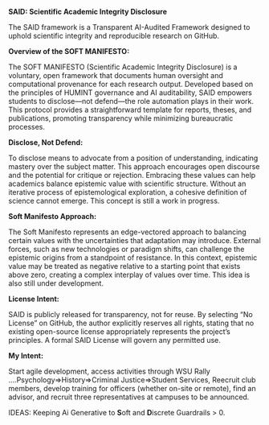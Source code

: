 **SAID: Scientific Academic Integrity Disclosure**

The SAID framework is a Transparent AI-Audited Framework designed to uphold scientific integrity and reproducible research on GitHub. 

**Overview of the SOFT MANIFESTO:** 

The SOFT MANIFESTO (Scientific Academic Integrity Disclosure) is a voluntary, open framework that documents human oversight and computational provenance for each research output. Developed based on the principles of HUMINT governance and AI auditability, SAID empowers students to disclose—not defend—the role automation plays in their work. This protocol provides a straightforward template for reports, theses, and publications, promoting transparency while minimizing bureaucratic processes.

**Disclose, Not Defend:**

To disclose means to advocate from a position of understanding, indicating mastery over the subject matter. This approach encourages open discourse and the potential for critique or rejection. Embracing these values can help academics balance epistemic value with scientific structure. Without an iterative process of epistemological exploration, a cohesive definition of science cannot emerge. This concept is still a work in progress.

**Soft Manifesto Approach:**

The Soft Manifesto represents an edge-vectored approach to balancing certain values with the uncertainties that adaptation may introduce. External forces, such as new technologies or paradigm shifts, can challenge the epistemic origins from a standpoint of resistance. In this context, epistemic value may be treated as negative relative to a starting point that exists above zero, creating a complex interplay of values over time. This idea is also still under development.

**License Intent:**

SAID is publicly released for transparency, not for reuse. By selecting “No License” on GitHub, the author explicitly reserves all rights, stating that no existing open-source license appropriately represents the project’s principles. A formal SAID License will govern any permitted use.

**My Intent:**

Start agile development, access activities through WSU Rally ....Psychology=>History=>Criminal Justice=>Student Services, Reecruit club members, develop training for officers (whether on-site or remote), find an advisor, and recruit three representatives at campuses to be announced.

IDEAS: Keeping Ai Generative to **S**oft and **D**iscrete Guardrails > 0.





